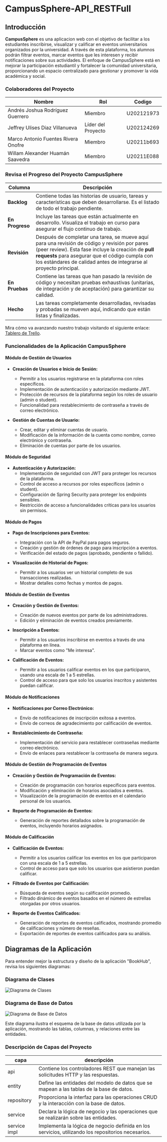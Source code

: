 # CampusSphere-API_RESTFull
## Introducción
**CampusSphere** es una aplicacion web con el objetivo de facilitar a los estudiantes inscribirse, visualizar y calificar en eventos universitarios organizados por la universidad. A través de esta plataforma, los alumnos podrán filtrar eventos, marcar eventos que les interesen y recibir notificaciones sobre sus actividades. 
El enfoque de CampusSphere está en mejorar la participación estudiantil y fortalecer la comunidad universitaria, proporcionando un espacio centralizado para gestionar y promover la vida académica y social. 

### Colaboradores del Proyecto
| **Nombre**                        | **Rol**                                     | **Codigo**                                                 |
|-----------------------------------|---------------------------------------------|------------------------------------------------------------|
| Andrés Joshua Rodríguez Guerrero    | Miembro                                  | U202121973           |
| Jeffrey Ulises Diaz Villanueva      | Líder del Proyecto                       | U202124269           |
| Marco Antonio Fuentes Rivera Onofre | Miembro                                  | U20211b693           |
| Willam Alexander Huamán Saavedra    | Miembro                                  | U20211E088           |

### Revisa el Progreso del Proyecto CampusSphere
| **Columna**       | **Descripción**                                                                                                                                    |
|-------------------|----------------------------------------------------------------------------------------------------------------------------------------------------|
| **Backlog**       | Contiene todas las historias de usuario, tareas y características que deben desarrollarse. Es el listado de todo el trabajo pendiente.              |
| **En Progreso**   | Incluye las tareas que están actualmente en desarrollo. Visualiza el trabajo en curso para asegurar el flujo continuo de trabajo.                   |
| **Revisión**      | Después de completar una tarea, se mueve aquí para una revisión de código y revisión por pares (peer review). Esta fase incluye la creación de **pull requests** para asegurar que el código cumpla con los estándares de calidad antes de integrarse al proyecto principal. |
| **En Pruebas**    | Contiene las tareas que han pasado la revisión de código y necesitan pruebas exhaustivas (unitarias, de integración y de aceptación) para garantizar su calidad. |
| **Hecho**         | Las tareas completamente desarrolladas, revisadas y probadas se mueven aquí, indicando que están listas y finalizadas.                               |
Mira cómo va avanzando nuestro trabajo visitando el siguiente enlace: [Tablero de Trello](https://trello.com/b/aChiHt0V/ing-software).

### Funcionalidades de la Aplicación CampusSphere
#### **Módulo de Gestión de Usuarios**
- **Creación de Usuarios e Inicio de Sesión:**
    - Permitir a los usuarios registrarse en la plataforma con roles específicos.
    - Implementación de autenticación y autorización mediante JWT.
    - Protección de recursos de la plataforma según los roles de usuario (admin o student).
    - Funcionalidad para restablecimiento de contraseña a través de correo electrónico.
  
- **Gestión de Cuentas de Usuario:**
    - Crear, editar y eliminar cuentas de usuario.
    - Modificación de la información de la cuenta como nombre, correo electrónico y contraseña.
    - Eliminación de cuentas por parte de los usuarios.

#### **Módulo de Seguridad**

- **Autenticación y Autorización:**
    - Implementación de seguridad con JWT para proteger los recursos de la plataforma.
    - Control de acceso a recursos por roles específicos (admin o student).
    - Configuración de Spring Security para proteger los endpoints sensibles.
    - Restricción de acceso a funcionalidades críticas para los usuarios sin permisos.

#### **Módulo de Pagos**

- **Pago de Inscripciones para Eventos:**
    - Integración con la API de PayPal para pagos seguros.
    - Creación y gestión de órdenes de pago para inscripción a eventos.
    - Verificación del estado de pagos (aprobado, pendiente o fallido).

- **Visualización de Historial de Pagos:**
    - Permitir a los usuarios ver un historial completo de sus transacciones realizadas.
    - Mostrar detalles como fechas y montos de pagos.

#### **Módulo de Gestión de Eventos**

- **Creación y Gestión de Eventos:**
    - Creación de nuevos eventos por parte de los administradores.
    - Edición y eliminación de eventos creados previamente.

- **Inscripción a Eventos:**
    - Permitir a los usuarios inscribirse en eventos a través de una plataforma en línea.
    - Marcar eventos como "Me interesa".

- **Calificación de Eventos:**
    - Permitir a los usuarios calificar eventos en los que participaron, usando una escala de 1 a 5 estrellas.
    - Control de acceso para que solo los usuarios inscritos y asistentes puedan calificar.

#### **Módulo de Notificaciones**

- **Notificaciones por Correo Electrónico:**
    - Envío de notificaciones de inscripción exitosa a eventos.
    - Envío de correos de agradecimiento por calificación de eventos.

- **Restablecimiento de Contraseña:**
    - Implementación del servicio para restablecer contraseñas mediante correo electrónico.
    - Envío de enlaces para restablecer la contraseña de manera segura.

#### **Módulo de Gestión de Programación de Eventos**

- **Creación y Gestión de Programación de Eventos:**
    - Creación de programación con horarios específicos para eventos.
    - Modificación y eliminación de horarios asociados a eventos.
    - Visualización de la programación de eventos en el calendario personal de los usuarios.

- **Reporte de Programación de Eventos:**
    - Generación de reportes detallados sobre la programación de eventos, incluyendo horarios asignados.

#### **Módulo de Calificación**

- **Calificación de Eventos:**
    - Permitir a los usuarios calificar los eventos en los que participaron con una escala de 1 a 5 estrellas.
    - Control de acceso para que solo los usuarios que asistieron puedan calificar.

- **Filtrado de Eventos por Calificación:**
    - Búsqueda de eventos según su calificación promedio.
    - Filtrado dinámico de eventos basados en el número de estrellas otorgadas por otros usuarios.

- **Reporte de Eventos Calificados:**
    - Generación de reportes de eventos calificados, mostrando promedio de calificaciones y número de reseñas.
    - Exportación de reportes de eventos calificados para su análisis.

## Diagramas de la Aplicación

Para entender mejor la estructura y diseño de la aplicación "BookHub", revisa los siguientes diagramas:

### Diagrama de Clases

![Diagrama de Clases](diagrama_clase_eventos_universitarios.png)

### Diagrama de Base de Datos

![Diagrama de Base de Datos](diagrama_base_datos_eventos_universitarios.png)

Este diagrama ilustra el esquema de la base de datos utilizada por la aplicación, mostrando las tablas, columnas, y relaciones entre las entidades.

### Descripción de Capas del Proyecto

| capa        | descripción                                                                                  |
|-------------|----------------------------------------------------------------------------------------------|
| api         | Contiene los controladores REST que manejan las solicitudes HTTP y las respuestas.            |
| entity      | Define las entidades del modelo de datos que se mapean a las tablas de la base de datos.      |
| repository  | Proporciona la interfaz para las operaciones CRUD y la interacción con la base de datos.      |
| service     | Declara la lógica de negocio y las operaciones que se realizarán sobre las entidades.         |
| service impl| Implementa la lógica de negocio definida en los servicios, utilizando los repositorios necesarios. |

